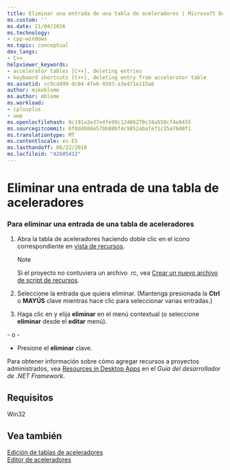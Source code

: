 ```yaml
---
title: Eliminar una entrada de una tabla de aceleradores | Microsoft Docs
ms.custom: ''
ms.date: 11/04/2016
ms.technology:
- cpp-windows
ms.topic: conceptual
dev_langs:
- C++
helpviewer_keywords:
- accelerator tables [C++], deleting entries
- keyboard shortcuts [C++], deleting entry from accelerator table
ms.assetid: cc9cd499-dc04-4fe6-9393-a3e471e115a6
author: mikeblome
ms.author: mblome
ms.workload:
- cplusplus
- uwp
ms.openlocfilehash: 0c191a2e37e4fe99c12486270c34a558cf4e8455
ms.sourcegitcommit: 6f8dd98de57bb80bf4c9852abafef1c35a7600f1
ms.translationtype: MT
ms.contentlocale: es-ES
ms.lasthandoff: 08/22/2018
ms.locfileid: "42605412"
---
```

# <a name="deleting-an-entry-from-an-accelerator-table"></a>Eliminar una entrada de una tabla de aceleradores

### <a name="to-delete-an-entry-from-an-accelerator-table"></a>Para eliminar una entrada de una tabla de aceleradores

1. Abra la tabla de aceleradores haciendo doble clic en el icono correspondiente en [vista de recursos](../windows/resource-view-window.md).

   > [!NOTE]
   > Si el proyecto no contuviera un archivo .rc, vea [Crear un nuevo archivo de script de recursos](../windows/how-to-create-a-resource-script-file.md).

2. Seleccione la entrada que quiera eliminar. (Mantenga presionada la **Ctrl** o **MAYÚS** clave mientras hace clic para seleccionar varias entradas.)

3. Haga clic en y elija **eliminar** en el menú contextual (o seleccione **eliminar** desde el **editar** menú).

\- o -

- Presione el **eliminar** clave.

Para obtener información sobre cómo agregar recursos a proyectos administrados, vea [Resources in Desktop Apps](/dotnet/framework/resources/index) en el *Guía del desarrollador de .NET Framework*.

## <a name="requirements"></a>Requisitos

Win32

## <a name="see-also"></a>Vea también

[Edición de tablas de aceleradores](../windows/editing-accelerator-tables.md)  
[Editor de aceleradores](../windows/accelerator-editor.md)